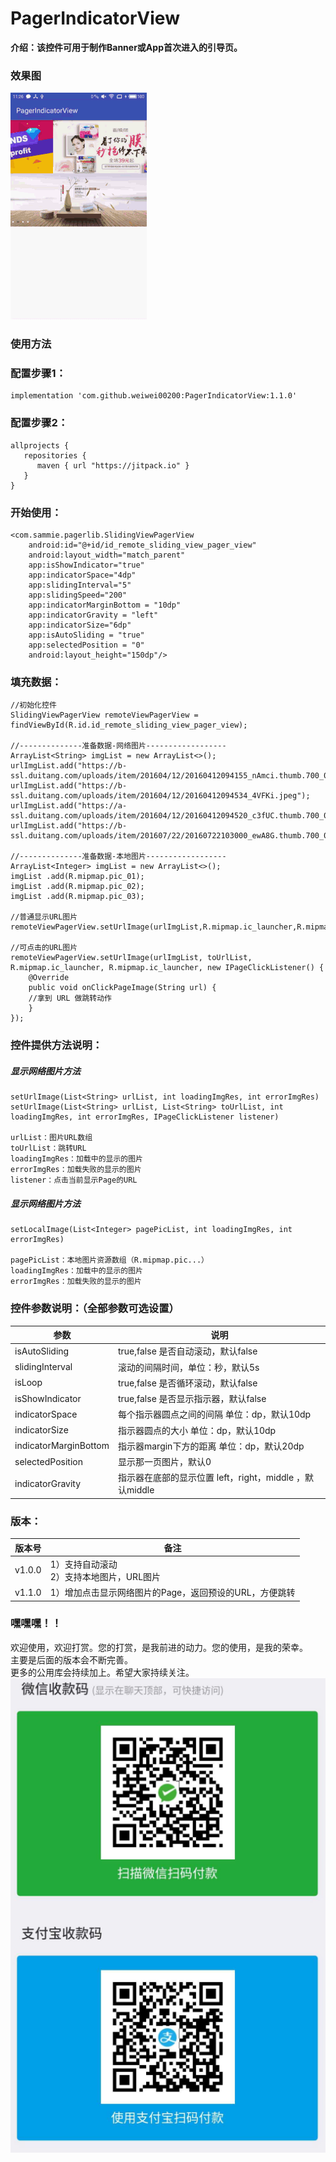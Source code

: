 # PagerIndicatorView
**介绍：该控件可用于制作Banner或App首次进入的引导页。**
 
### 效果图
![img](https://github.com/weiwei00200/PagerIndicatorView/blob/master/pic/img.gif)  

### 使用方法

### 配置步骤1：
    implementation 'com.github.weiwei00200:PagerIndicatorView:1.1.0'
    
### 配置步骤2：
    allprojects {
       repositories {
          maven { url "https://jitpack.io" }
       }
    }
### 开始使用：
    <com.sammie.pagerlib.SlidingViewPagerView
        android:id="@+id/id_remote_sliding_view_pager_view"
        android:layout_width="match_parent"
        app:isShowIndicator="true"
        app:indicatorSpace="4dp"
        app:slidingInterval="5"
        app:slidingSpeed="200"
        app:indicatorMarginBottom = "10dp"
        app:indicatorGravity = "left"
        app:indicatorSize="6dp"
        app:isAutoSliding = "true"
        app:selectedPosition = "0"
        android:layout_height="150dp"/>
        
###  填充数据：
	//初始化控件
	SlidingViewPagerView remoteViewPagerView = findViewById(R.id.id_remote_sliding_view_pager_view);

	//--------------准备数据-网络图片------------------
	ArrayList<String> imgList = new ArrayList<>();
	urlImgList.add("https://b-ssl.duitang.com/uploads/item/201604/12/20160412094155_nAmci.thumb.700_0.jpeg");
	urlImgList.add("https://b-ssl.duitang.com/uploads/item/201604/12/20160412094534_4VFKi.jpeg");
	urlImgList.add("https://a-ssl.duitang.com/uploads/item/201604/12/20160412094520_c3fUC.thumb.700_0.jpeg");
	urlImgList.add("https://b-ssl.duitang.com/uploads/item/201607/22/20160722103000_ewA8G.thumb.700_0.jpeg");

	//--------------准备数据-本地图片------------------
	ArrayList<Integer> imgList = new ArrayList<>();
	imgList .add(R.mipmap.pic_01);
	imgList .add(R.mipmap.pic_02);
	imgList .add(R.mipmap.pic_03);	

	//普通显示URL图片
	remoteViewPagerView.setUrlImage(urlImgList,R.mipmap.ic_launcher,R.mipmap.ic_launcher);

	//可点击的URL图片
	remoteViewPagerView.setUrlImage(urlImgList, toUrlList, R.mipmap.ic_launcher, R.mipmap.ic_launcher, new IPageClickListener() {
	    @Override
	    public void onClickPageImage(String url) {
		//拿到 URL 做跳转动作
	    }
	});
### 控件提供方法说明：
##### 显示网络图片方法
	setUrlImage(List<String> urlList, int loadingImgRes, int errorImgRes)
	setUrlImage(List<String> urlList, List<String> toUrlList, int loadingImgRes, int errorImgRes, IPageClickListener listener)
	
	urlList：图片URL数组
	toUrlList：跳转URL
	loadingImgRes：加载中的显示的图片
	errorImgRes：加载失败的显示的图片
	listener：点击当前显示Page的URL
##### 显示网络图片方法
	setLocalImage(List<Integer> pagePicList, int loadingImgRes, int errorImgRes)
	
	pagePicList：本地图片资源数组（R.mipmap.pic...）
	loadingImgRes：加载中的显示的图片
	errorImgRes：加载失败的显示的图片
	
### 控件参数说明：（全部参数可选设置）
参数     | 说明
-------- | ---
isAutoSliding | true,false 是否自动滚动，默认false
slidingInterval | 滚动的间隔时间，单位：秒，默认5s
isLoop | true,false 是否循环滚动，默认false
isShowIndicator | true,false 是否显示指示器，默认false
indicatorSpace | 每个指示器圆点之间的间隔 单位：dp，默认10dp
indicatorSize|指示器圆点的大小 单位：dp，默认10dp
indicatorMarginBottom | 指示器margin下方的距离 单位：dp，默认20dp
selectedPosition | 显示那一页图片，默认0
indicatorGravity|指示器在底部的显示位置 left，right，middle ，默认middle

### 版本：
版本号     | 备注
-------- | ---
v1.0.0 | 1）支持自动滚动<br>2）支持本地图片，URL图片
v1.1.0 | 1）增加点击显示网络图片的Page，返回预设的URL，方便跳转

### 嘿嘿嘿！！
欢迎使用，欢迎打赏。您的打赏，是我前进的动力。您的使用，是我的荣幸。<br>
主要是后面的版本会不断完善。<br>
更多的公用库会持续加上。希望大家持续关注。<br>
![img](https://github.com/weiwei00200/PagerIndicatorView/blob/master/pic/pay.png)  
